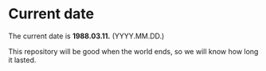 # Current date

The current date is **1988.03.11.** (YYYY.MM.DD.)

This repository will be good when the world ends, so we will know how long it lasted.
